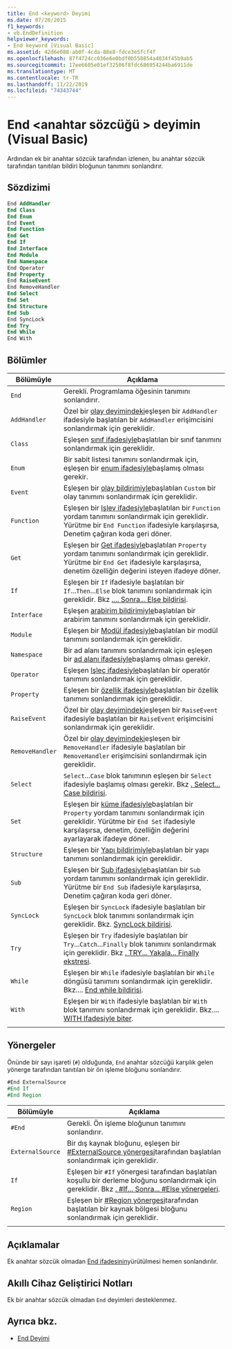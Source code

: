 ```yaml
---
title: End <keyword> Deyimi
ms.date: 07/20/2015
f1_keywords:
- vb.EndDefinition
helpviewer_keywords:
- End keyword [Visual Basic]
ms.assetid: 42d6e088-ab0f-4cda-88e8-fdce3e5fcf4f
ms.openlocfilehash: 87f4724cc036e6e0bdf0b558854a4034f45b9ab5
ms.sourcegitcommit: 17ee6605e01ef32506f8fdc686954244ba6911de
ms.translationtype: MT
ms.contentlocale: tr-TR
ms.lasthandoff: 11/22/2019
ms.locfileid: "74343744"
---
```

# <a name="end-keyword-statement-visual-basic"></a>End \<anahtar sözcüğü > deyimin (Visual Basic)

Ardından ek bir anahtar sözcük tarafından izlenen, bu anahtar sözcük tarafından tanıtılan bildiri bloğunun tanımını sonlandırır.

## <a name="syntax"></a>Sözdizimi

```vb
End AddHandler
End Class
End Enum
End Event
End Function
End Get
End If
End Interface
End Module
End Namespace
End Operator
End Property
End RaiseEvent  
End RemoveHandler  
End Select
End Set
End Structure
End Sub
End SyncLock
End Try
End While
End With  
```  
  
## <a name="parts"></a>Bölümler

|Bölümüyle|Açıklama|
|---|---|
|`End`|Gerekli. Programlama öğesinin tanımını sonlandırır.|
|`AddHandler`|Özel bir [olay deyimindeki](event-statement.md)eşleşen bir `AddHandler` ifadesiyle başlatılan bir `AddHandler` erişimcisini sonlandırmak için gereklidir.|
|`Class`|Eşleşen [sınıf ifadesiyle](class-statement.md)başlatılan bir sınıf tanımını sonlandırmak için gereklidir.|
|`Enum`|Bir sabit listesi tanımını sonlandırmak için, eşleşen bir [enum ifadesiyle](enum-statement.md)başlamış olması gerekir.|
|`Event`|Eşleşen bir [olay bildirimiyle](event-statement.md)başlatılan `Custom` bir olay tanımını sonlandırmak için gereklidir.|  
|`Function`|Eşleşen bir [Işlev ifadesiyle](function-statement.md)başlatılan bir `Function` yordam tanımını sonlandırmak için gereklidir. Yürütme bir `End Function` ifadesiyle karşılaşırsa, Denetim çağıran koda geri döner.|
|`Get`|Eşleşen bir [Get ifadesiyle](get-statement.md)başlatılan `Property` yordam tanımını sonlandırmak için gereklidir. Yürütme bir `End Get` ifadesiyle karşılaşırsa, denetim özelliğin değerini isteyen ifadeye döner.|
|`If`|Eşleşen bir `If` ifadesiyle başlatılan bir `If`...`Then`...`Else` blok tanımını sonlandırmak için gereklidir. Bkz [.... Sonra... Else bildirisi](if-then-else-statement.md).|
|`Interface`|Eşleşen [arabirim bildirimiyle](interface-statement.md)başlatılan bir arabirim tanımını sonlandırmak için gereklidir.|
|`Module`|Eşleşen bir [Modül ifadesiyle](module-statement.md)başlatılan bir modül tanımını sonlandırmak için gereklidir.|
|`Namespace`|Bir ad alanı tanımını sonlandırmak için eşleşen bir [ad alanı ifadesiyle](namespace-statement.md)başlamış olması gerekir.|
|`Operator`|Eşleşen [Işleç ifadesiyle](operator-statement.md)başlatılan bir operatör tanımını sonlandırmak için gereklidir.|
|`Property`|Eşleşen bir [özellik ifadesiyle](property-statement.md)başlatılan bir özellik tanımını sonlandırmak için gereklidir.|
|`RaiseEvent`|Özel bir [olay deyimindeki](event-statement.md)eşleşen bir `RaiseEvent` ifadesiyle başlatılan bir `RaiseEvent` erişimcisini sonlandırmak için gereklidir.|
|`RemoveHandler`|Özel bir [olay deyimindeki](event-statement.md)eşleşen bir `RemoveHandler` ifadesiyle başlatılan bir `RemoveHandler` erişimcisini sonlandırmak için gereklidir.|
|`Select`|`Select`...`Case` blok tanımının eşleşen bir `Select` ifadesiyle başlamış olması gerekir. Bkz [. Select... Case bildirisi](select-case-statement.md).  
|`Set`|Eşleşen bir [küme ifadesiyle](set-statement.md)başlatılan bir `Property` yordam tanımını sonlandırmak için gereklidir. Yürütme bir `End Set` ifadesiyle karşılaşırsa, denetim, özelliğin değerini ayarlayarak ifadeye döner.  
|`Structure`|Eşleşen bir [Yapı bildirimiyle](structure-statement.md)başlatılan bir yapı tanımını sonlandırmak için gereklidir.  
|`Sub`|Eşleşen bir [Sub ifadesiyle](sub-statement.md)başlatılan bir `Sub` yordam tanımını sonlandırmak için gereklidir. Yürütme bir `End Sub` ifadesiyle karşılaşırsa, Denetim çağıran koda geri döner.  
|`SyncLock`|Eşleşen bir `SyncLock` ifadesiyle başlatılan bir `SyncLock` blok tanımını sonlandırmak için gereklidir. Bkz. [SyncLock bildirisi](synclock-statement.md).  
|`Try`|Eşleşen bir `Try` ifadesiyle başlatılan bir `Try`...`Catch`...`Finally` blok tanımını sonlandırmak için gereklidir. Bkz [. TRY... Yakala... Finally ekstresi](try-catch-finally-statement.md).  
|`While`|Eşleşen bir `While` ifadesiyle başlatılan bir `While` döngüsü tanımını sonlandırmak için gereklidir. Bkz.... [ End while bildirisi](while-end-while-statement.md).  
|`With`| Eşleşen bir `With` ifadesiyle başlatılan bir `With` blok tanımını sonlandırmak için gereklidir. Bkz.... [ WITH Ifadesiyle biter](with-end-with-statement.md).  
|||
  
## <a name="directives"></a>Yönergeler

Önünde bir sayı işareti (`#`) olduğunda, `End` anahtar sözcüğü karşılık gelen yönerge tarafından tanıtılan bir ön işleme bloğunu sonlandırır.  

```vb
#End ExternalSource
#End If
#End Region
```

|Bölümüyle|Açıklama|
|---|---|
|`#End`|Gerekli. Ön işleme bloğunun tanımını sonlandırır.|
|`ExternalSource`|Bir dış kaynak bloğunu, eşleşen bir [#ExternalSource yönergesi](../directives/externalsource-directive.md)tarafından başlatılan sonlandırmak için gereklidir.|
|`If`|Eşleşen bir `#If` yönergesi tarafından başlatılan koşullu bir derleme bloğunu sonlandırmak için gereklidir. Bkz [. #If... Sonra... #Else yönergeleri](../directives/if-then-else-directives.md).|
|`Region`|Eşleşen bir [#Region yönergesi](../directives/region-directive.md)tarafından başlatılan bir kaynak bölgesi bloğunu sonlandırmak için gereklidir.|
|||

## <a name="remarks"></a>Açıklamalar

Ek anahtar sözcük olmadan [End ifadesinin](end-statement.md)yürütülmesi hemen sonlandırılır.

## <a name="smart-device-developer-notes"></a>Akıllı Cihaz Geliştirici Notları  

Ek bir anahtar sözcük olmadan `End` deyimleri desteklenmez.  
  
## <a name="see-also"></a>Ayrıca bkz.

- [End Deyimi](end-statement.md)

